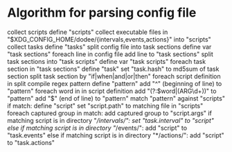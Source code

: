 # Algorithm for parsing config file

collect scripts
    define "scripts"
    collect executable files in "$XDG_CONFIG_HOME/dodee/{intervals,events,actions}" into "scripts"
collect tasks
    define "tasks"
    split config file into task sections
        define var "task sections"
        foreach line in config file
            add line to "task sections"
    split task sections into "task scripts"
        define var "task scripts"
        foreach task section in "task sections"
            define "task"
            set "task.hash" to md5sum of task section
            split task section by "if|when|and|or|then"
            foreach script definition in split
                compile regex pattern
                    define "pattern"
                    add "^" (beginning of line) to "pattern"
                    foreach word in in script definition
                        add "(?:$word|(ARG\d+))" to "pattern"
                    add "$" (end of line) to "pattern"
                match "pattern" against "scripts"
                    if match:
                        define "script"
                        set "script.path" to matching file in "scripts"
                        foreach captured group in match:
                            add captured group to "script.args"
                        if matching script is in directory "*/intervals/":
                            set "task.interval" to "script"
                        else if matching script is in directory "*/events/":
                            add "script" to "task.events"
                        else if matching script is in directory "*/actions/":
                            add "script" to "task.actions"